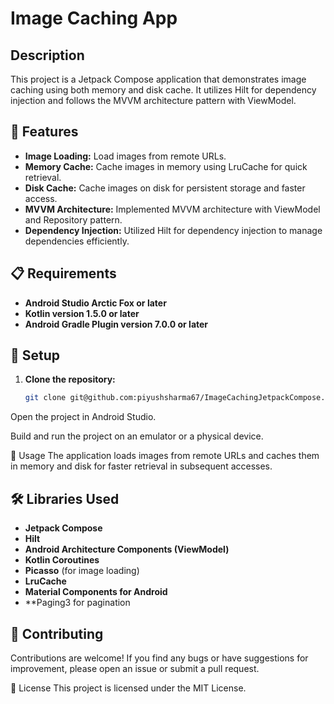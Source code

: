 # Image Caching App

## Description

This project is a Jetpack Compose application that demonstrates image caching using both memory and disk cache. It utilizes Hilt for dependency injection and follows the MVVM architecture pattern with ViewModel.

## 🚀 Features

- **Image Loading:** Load images from remote URLs.
- **Memory Cache:** Cache images in memory using LruCache for quick retrieval.
- **Disk Cache:** Cache images on disk for persistent storage and faster access.
- **MVVM Architecture:** Implemented MVVM architecture with ViewModel and Repository pattern.
- **Dependency Injection:** Utilized Hilt for dependency injection to manage dependencies efficiently.

## 📋 Requirements

- **Android Studio Arctic Fox or later**
- **Kotlin version 1.5.0 or later**
- **Android Gradle Plugin version 7.0.0 or later**

## 🔧 Setup

1. **Clone the repository:**

   ```bash
   git clone git@github.com:piyushsharma67/ImageCachingJetpackCompose.git //if using ssh
Open the project in Android Studio.

Build and run the project on an emulator or a physical device.

📱 Usage
The application loads images from remote URLs and caches them in memory and disk for faster retrieval in subsequent accesses.

## 🛠️ Libraries Used

- **Jetpack Compose**
- **Hilt**
- **Android Architecture Components (ViewModel)**
- **Kotlin Coroutines**
- **Picasso** (for image loading)
- **LruCache**
- **Material Components for Android**
- **Paging3 for pagination

## 🤝 Contributing

Contributions are welcome! If you find any bugs or have suggestions for improvement, please open an issue or submit a pull request.

📄 License
This project is licensed under the MIT License.
